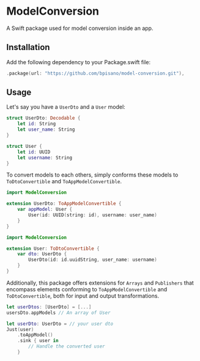 # ModelConversion

A Swift package used for model conversion inside an app.

## Installation

Add the following dependency to your Package.swift file:

```swift
.package(url: "https://github.com/bpisano/model-conversion.git"),
```

## Usage

Let's say you have a `UserDto` and a `User` model:

```swift
struct UserDto: Decodable {
    let id: String
    let user_name: String
}
```

```swift
struct User {
    let id: UUID
    let username: String
}
```

To convert models to each others, simply conforms these models to `ToDtoConvertible` and `ToAppModelConvertible`.

```swift
import ModelConversion

extension UserDto: ToAppModelConvertible {
    var appModel: User {
        User(id: UUID(string: id), username: user_name)
    }
}
```

```swift
import ModelConversion

extension User: ToDtoConvertible {
    var dto: UserDto {
        UserDto(id: id.uuidString, user_name: username)
    }
}
```

Additionally, this package offers extensions for `Arrays` and `Publishers` that encompass elements conforming to `ToAppModelConvertible` and `ToDtoConvertible`, both for input and output transformations.

```swift
let userDtos: [UserDto] = [...]
usersDto.appModels // An array of User
```

```swift
let userDto: UserDto = // your user dto
Just(user)
    .toAppModel()
    .sink { user in
        // Handle the converted user
    }
```
